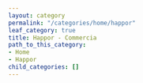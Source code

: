 ```yaml
---
layout: category
permalink: "/categories/home/happor"
leaf_category: true
title: Happor - Commercia
path_to_this_category:
- Home
- Happor
child_categories: []
---
```

